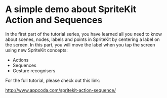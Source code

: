 # A simple demo about SpriteKit Action and Sequences

In the first part of the tutorial series, you have learned all you need to know about scenes, nodes, labels and points in SpriteKit by centering a label on the screen. In this part, you will move the label when you tap the screen using new SpriteKit concepts:

* Actions
* Sequences
* Gesture recognisers

For the full tutorial, please check out this link:

http://www.appcoda.com/spritekit-action-sequence/
